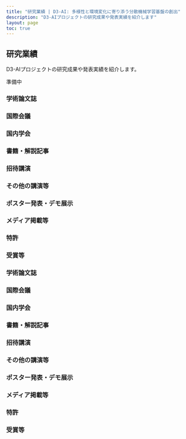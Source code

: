 ```yaml
---
title: "研究業績 | D3-AI: 多様性と環境変化に寄り添う分散機械学習基盤の創出"
description: "D3-AIプロジェクトの研究成果や発表実績を紹介します"
layout: page
toc: true
---
```


## 研究業績

D3-AIプロジェクトの研究成果や発表実績を紹介します。

準備中

### 学術論文誌

### 国際会議

### 国内学会

### 書籍・解説記事

### 招待講演

### その他の講演等

### ポスター発表・デモ展示

### メディア掲載等

### 特許

### 受賞等

### 学術論文誌

### 国際会議

### 国内学会

### 書籍・解説記事

### 招待講演

### その他の講演等

### ポスター発表・デモ展示

### メディア掲載等

### 特許

### 受賞等
